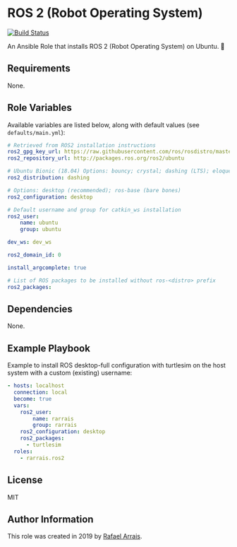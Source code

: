 ROS 2 (Robot Operating System)
=========

[![Build Status](https://travis-ci.org/rarrais/ansible-role-ros2.svg?branch=master)](https://travis-ci.org/rarrais/ansible-role-ros2)

An Ansible Role that installs ROS 2 (Robot Operating System) on Ubuntu. 🤖

Requirements
------------

None.


Role Variables
--------------

Available variables are listed below, along with default values (see `defaults/main.yml`):


  ```yaml
  # Retrieved from ROS2 installation instructions
  ros2_gpg_key_url: https://raw.githubusercontent.com/ros/rosdistro/master/ros.asc
  ros2_repository_url: http://packages.ros.org/ros2/ubuntu

  # Ubuntu Bionic (18.04) Options: bouncy; crystal; dashing (LTS); eloquent
  ros2_distribution: dashing

  # Options: desktop (recommended); ros-base (bare bones)
  ros2_configuration: desktop

  # Default username and group for catkin_ws installation
  ros2_user:
      name: ubuntu
      group: ubuntu

  dev_ws: dev_ws

  ros2_domain_id: 0

  install_argcomplete: true

  # List of ROS packages to be installed without ros-<distro> prefix
  ros2_packages:
  ```


Dependencies
------------

None.

Example Playbook
----------------

Example to install ROS desktop-full configuration with turtlesim on the host system with a custom (existing) username:

```yaml
- hosts: localhost
  connection: local
  become: true
  vars:
    ros2_user:
        name: rarrais
        group: rarrais
    ros2_configuration: desktop
    ros2_packages:
      - turtlesim
  roles:
    - rarrais.ros2
```

License
-------

MIT

Author Information
------------------

This role was created in 2019 by [Rafael Arrais](https://github.com/rarrais).
